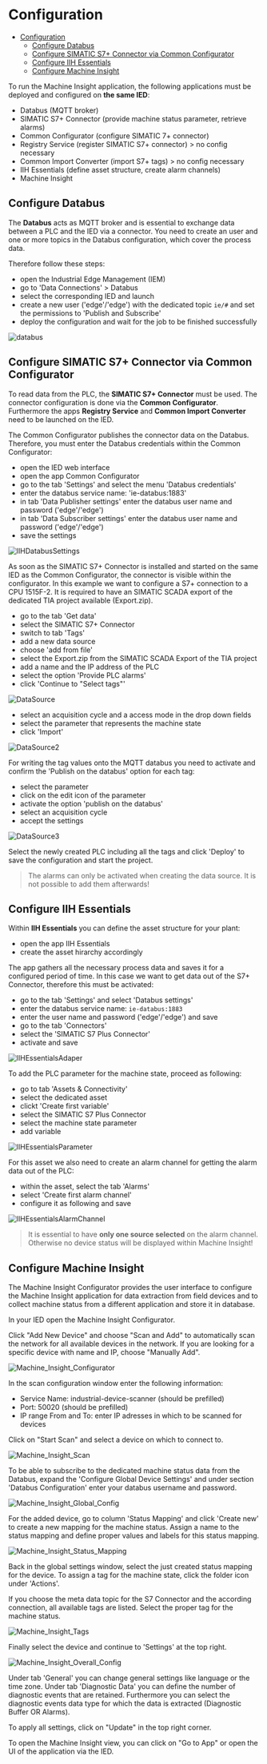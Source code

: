 # Configuration

- [Configuration](#configuration)
  - [Configure Databus](#configure-databus)
  - [Configure SIMATIC S7+ Connector via Common Configurator](#configure-simatic-s7-connector-via-common-configurator)
  - [Configure IIH Essentials](#configure-iih-essentials)
  - [Configure Machine Insight](#configure-machine-insight)

To run the Machine Insight application, the following applications must be deployed and configured on **the same IED**:

- Databus (MQTT broker)
- SIMATIC S7+ Connector (provide machine status parameter, retrieve alarms)
- Common Configurator (configure SIMATIC 7+ connector)
- Registry Service (register SIMATIC S7+ connector) > no config necessary
- Common Import Converter (import S7+ tags) > no config necessary
- IIH Essentials (define asset structure, create alarm channels)
- Machine Insight

## Configure Databus

The **Databus** acts as MQTT broker and is essential to exchange data between a PLC and the IED via a connector. You need to create an user and one or more topics in the Databus configuration, which cover the process data.

Therefore follow these steps:

- open the Industrial Edge Management (IEM)
- go to 'Data Connections' > Databus
- select the corresponding IED and launch
- create a new user ('edge'/'edge') with the dedicated topic `ie/#` and set the permissions to 'Publish and Subscribe'
- deploy the configuration and wait for the job to be finished successfully

![databus](/docs/graphics/Databus.PNG)

## Configure SIMATIC S7+ Connector via Common Configurator

To read data from the PLC, the **SIMATIC S7+ Connector** must be used. The connector configuration is done via the **Common Configurator**. Furthermore the apps **Registry Service** and **Common Import Converter** need to be launched on the IED.

The Common Configurator publishes the connector data on the Databus. Therefore, you must enter the Databus credentials within the Common Configurator:

- open the IED web interface
- open the app Common Configurator
- go to the tab 'Settings' and select the menu 'Databus credentials'
- enter the databus service name: 'ie-databus:1883'
- in tab 'Data Publisher settings' enter the databus user name and password ('edge'/'edge')
- in tab 'Data Subscriber settings' enter the databus user name and password ('edge'/'edge')
- save the settings

![IIHDatabusSettings](/docs/graphics/IIHDatabusSettings.png)

As soon as the SIMATIC S7+ Connector is installed and started on the same IED as the Common Configurator, the connector is visible within the configurator. In this example we want to configure a S7+ connection to a CPU 1515F-2. It is required to have an SIMATIC SCADA export of the dedicated TIA project available (Export.zip).

- go to the tab 'Get data'
- select the SIMATIC S7+ Connector
- switch to tab 'Tags'
- add a new data source
- choose 'add from file'
- select the Export.zip from the SIMATIC SCADA Export of the TIA project
- add a name and the IP address of the PLC
- select the option 'Provide PLC alarms'
- click 'Continue to "Select tags"'

![DataSource](/docs/graphics/IIHDataSource.png)

- select an acquisition cycle and a access mode in the drop down fields
- select the parameter that represents the machine state
- click 'Import'

![DataSource2](/docs/graphics/IIHDataSource2.png)

For writing the tag values onto the MQTT databus you need to activate and confirm the 'Publish on the databus' option for each tag:

- select the parameter
- click on the edit icon of the parameter
- activate the option 'publish on the databus'
- select an acquisition cycle 
- accept the settings

![DataSource3](/docs/graphics/IIHDataSource3.png)

Select the newly created PLC including all the tags and click 'Deploy' to save the configuration and start the project.

> The alarms can only be activated when creating the data source. It is not possible to add them afterwards!

## Configure IIH Essentials

Within **IIH Essentials** you can define the asset structure for your plant: 

- open the app IIH Essentials
- create the asset hirarchy accordingly

The app gathers all the necessary process data and saves it for a configured period of time. In this case we want to get data out of the S7+ Connector, therefore this must be activated:

- go to the tab 'Settings' and select 'Databus settings'
- enter the databus service name: `ie-databus:1883`
- enter the user name and password ('edge'/'edge') and save
- go to the tab 'Connectors'
- select the 'SIMATIC S7 Plus Connector'
- activate and save

![IIHEssentialsAdaper](/docs/graphics/IIHEssentialsAdapter.png)

To add the PLC parameter for the machine state, proceed as following:

- go to tab 'Assets & Connectivity'
- select the dedicated asset
- clickt 'Create first variable'
- select the SIMATIC S7 Plus Connector
- select the machine state parameter
- add variable

![IIHEssentialsParameter](/docs/graphics/IIHEssentialsParameter.png)

For this asset we also need to create an alarm channel for getting the alarm data out of the PLC:

- within the asset, select the tab 'Alarms'
- select 'Create first alarm channel'
- configure it as following and save

![IIHEssentialsAlarmChannel](/docs/graphics/IIHEssentialsAlarmChannel.png)

> It is essential to have **only one source selected** on the alarm channel. Otherwise no device status will be displayed within Machine Insight!

## Configure Machine Insight

The Machine Insight Configurator provides the user interface to configure the Machine Insight application for data extraction from field devices and to collect machine status from a different application and store it in database.

In your IED open the Machine Insight Configurator.

Click "Add New Device" and choose "Scan and Add" to automatically scan the network for all available devices in the network. If you are looking for a specific device with name and IP, choose "Manually Add".

![Machine_Insight_Configurator](/docs/graphics/Machine_Insight_Configurator.PNG)

In the scan configuration window enter the following information:

- Service Name: industrial-device-scanner (should be prefilled)
- Port: 50020 (should be prefilled)
- IP range From and To: enter IP adresses in which to be scanned for devices

Click on "Start Scan" and select a device on which to connect to.

![Machine_Insight_Scan](/docs/graphics/Machine_Insight_Scan.png)

To be able to subscribe to the dedicated machine status data from the Databus, expand the 'Configure Global Device Settings' and under section 'Databus Configuration' enter your databus username and password.

![Machine_Insight_Global_Config](/docs/graphics/Machine_Insight_Global_Config.png)

For the added device, go to column 'Status Mapping' and click 'Create new' to create a new mapping for the machine status. Assign a name to the status mapping and define proper values and labels for this status mapping.

![Machine_Insight_Status_Mapping](/docs/graphics/Machine_Insight_StatusMapping.png)

Back in the global settings window, select the just created status mapping for the device. To assign a tag for the machine state, click the folder icon under 'Actions'.

If you choose the meta data topic for the S7 Connector and the according connection, all available tags are listed. Select the proper tag for the machine status.

![Machine_Insight_Tags](/docs/graphics/Machine_Insight_Tags.png)

Finally select the device and continue to 'Settings' at the top right.

![Machine_Insight_Overall_Config](/docs/graphics/Machine_Insight_Overall_Config.png)

Under tab 'General' you can change general settings like language or the time zone. Under tab 'Diagnostic Data' you can define the number of diagnostic events that are retained. Furthermore you can select the diagnostic events data type for which the data is extracted (Diagnostic Buffer OR Alarms).

To apply all settings, click on "Update" in the top right corner.

To open the Machine Insight view, you can click on "Go to App" or open the UI of the application via the IED.

